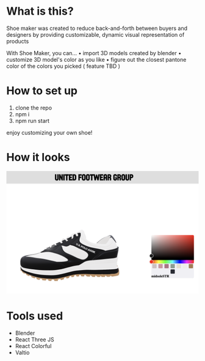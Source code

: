 # What is this?

Shoe maker was created to reduce back-and-forth between buyers and designers by providing customizable, dynamic visual representation of products

With Shoe Maker, you can...
    • import 3D models created by blender
    • customize 3D model's color as you like
    • figure out the closest pantone color of the colors you picked ( feature TBD )

# How to set up

1. clone the repo
2. npm i
3. npm run start

enjoy customizing your own shoe! 

# How it looks

<img src="./public/shoe.png">

# Tools used

- Blender
- React Three JS
- React Colorful
- Valtio
